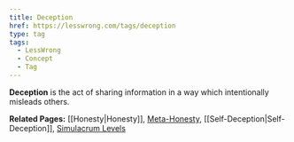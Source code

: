 ```yaml
---
title: Deception
href: https://lesswrong.com/tags/deception
type: tag
tags:
  - LessWrong
  - Concept
  - Tag
---
```


**Deception** is the act of sharing information in a way which intentionally misleads others.

**Related Pages:** [[Honesty|Honesty]], [Meta-Honesty](https://www.lesswrong.com/tag/meta-honesty), [[Self-Deception|Self-Deception]], [Simulacrum Levels](https://www.lesswrong.com/tag/simulacrum-levels)